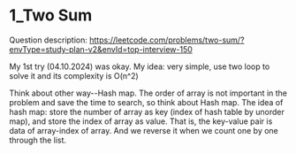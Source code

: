 # 1_Two Sum
Question description: https://leetcode.com/problems/two-sum/?envType=study-plan-v2&envId=top-interview-150

My 1st try (04.10.2024) was okay.
My idea: very simple, use two loop to solve it and its complexity is O(n^2)

Think about other way--Hash map. The order of array is not important in the problem and save the time to search, so think about Hash map.
The idea of hash map: store the number of array as key (index of hash table by unorder map), and store the index of array as value. That is, the key-value pair is data of array-index of array.
And we reverse it when we count one by one through the list. 


